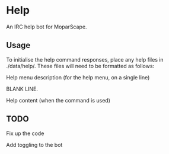 Help
=======

An IRC help bot for MoparScape.

## Usage
To initialise the help command responses, place any help files in ./data/help/.
These files will need to be formatted as follows:

Help menu description (for the help menu, on a single line)

BLANK LINE.

Help content (when the command is used)

## TODO
Fix up the code

Add toggling to the bot
